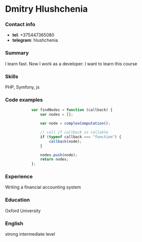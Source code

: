 # Dmitry Hlushchenia

### Contact info

* **tel**: +375447365080
* **telegram**: hlushchenia

### Summary

I learn fast. Now I work as a developer. I want to learn this course

### Skills

PHP, Symfony, js

### Code examples

```javascript
			var findNodes = function (callback) {
				var nodes = [];

				var node = complexComputation();

				// call if callback is callable
				if (typeof callback === "function") {
					callback(node);
				}

				nodes.push(node);
				return nodes;
			};
```

### Experience

Writing a financial accounting system

### Education

Oxford University

### English

strong intermediate level
